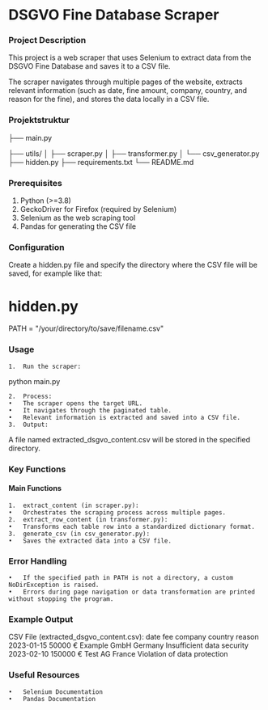 # DSGVO Fine Database Scraper

### Project Description

This project is a web scraper that uses Selenium to extract data from the DSGVO Fine Database and saves it to a CSV file.

The scraper navigates through multiple pages of the website, extracts relevant information (such as date, fine amount, company, country, and reason for the fine), and stores the data locally in a CSV file.
### Projektstruktur

├── main.py

├── utils/
│   ├── scraper.py
│   ├── transformer.py
│   └── csv_generator.py
├── hidden.py 
├── requirements.txt 
└── README.md

### Prerequisites
1.	Python (>=3.8)
2.	GeckoDriver for Firefox (required by Selenium)
3.	Selenium as the web scraping tool
4.	Pandas for generating the CSV file

### Configuration

Create a hidden.py file and specify the directory where the CSV file will be saved, for example like that:
# hidden.py
PATH = "/your/directory/to/save/filename.csv"

### Usage
	1.	Run the scraper:
  python main.py

	2.	Process:
	•	The scraper opens the target URL.
	•	It navigates through the paginated table.
	•	Relevant information is extracted and saved into a CSV file.
	3.	Output:
A file named extracted_dsgvo_content.csv will be stored in the specified directory.

### Key Functions

#### Main Functions
	1.	extract_content (in scraper.py):
	•	Orchestrates the scraping process across multiple pages.
	2.	extract_row_content (in transformer.py):
	•	Transforms each table row into a standardized dictionary format.
	3.	generate_csv (in csv_generator.py):
	•	Saves the extracted data into a CSV file.

 ### Error Handling
	•	If the specified path in PATH is not a directory, a custom NoDirException is raised.
	•	Errors during page navigation or data transformation are printed without stopping the program.

### Example Output

CSV File (extracted_dsgvo_content.csv):
date	fee	company	country	reason
2023-01-15	50000 €	Example GmbH	Germany	Insufficient data security
2023-02-10	150000 €	Test AG	France	Violation of data protection

 ### Useful Resources
	•	Selenium Documentation
	•	Pandas Documentation
